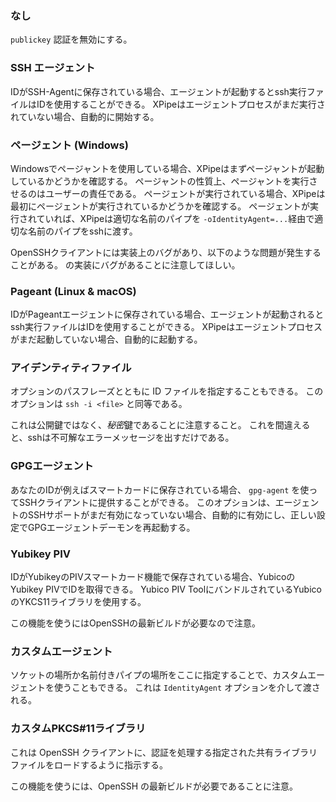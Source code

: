 ### なし

`publickey` 認証を無効にする。

### SSH エージェント

IDがSSH-Agentに保存されている場合、エージェントが起動するとssh実行ファイルはIDを使用することができる。
XPipeはエージェントプロセスがまだ実行されていない場合、自動的に開始する。

### ページェント (Windows)

Windowsでページャントを使用している場合、XPipeはまずページャントが起動しているかどうかを確認する。
ページャントの性質上、ページャントを実行させるのはユーザーの責任である。
ページェントが実行されている場合、XPipeは最初にページェントが実行されているかどうかを確認する。
ページェントが実行されていれば、XPipeは適切な名前のパイプを
`-oIdentityAgent=...`経由で適切な名前のパイプをsshに渡す。

OpenSSHクライアントには実装上のバグがあり、以下のような問題が発生することがある。
の実装にバグがあることに注意してほしい。

### Pageant (Linux & macOS)

IDがPageantエージェントに保存されている場合、エージェントが起動されるとssh実行ファイルはIDを使用することができる。
XPipeはエージェントプロセスがまだ起動していない場合、自動的に起動する。

### アイデンティティファイル

オプションのパスフレーズとともに ID ファイルを指定することもできる。
このオプションは `ssh -i <file>` と同等である。

これは公開鍵ではなく、*秘密*鍵であることに注意すること。
これを間違えると、sshは不可解なエラーメッセージを出すだけである。

### GPGエージェント

あなたのIDが例えばスマートカードに保存されている場合、 `gpg-agent` を使ってSSHクライアントに提供することができる。
このオプションは、エージェントのSSHサポートがまだ有効になっていない場合、自動的に有効にし、正しい設定でGPGエージェントデーモンを再起動する。

### Yubikey PIV

IDがYubikeyのPIVスマートカード機能で保存されている場合、YubicoのYubikey PIVでIDを取得できる。
Yubico PIV ToolにバンドルされているYubicoのYKCS11ライブラリを使用する。

この機能を使うにはOpenSSHの最新ビルドが必要なので注意。

### カスタムエージェント

ソケットの場所か名前付きパイプの場所をここに指定することで、カスタムエージェントを使うこともできる。
これは `IdentityAgent` オプションを介して渡される。

### カスタムPKCS#11ライブラリ

これは OpenSSH クライアントに、認証を処理する指定された共有ライブラリファイルをロードするように指示する。

この機能を使うには、OpenSSH の最新ビルドが必要であることに注意。
